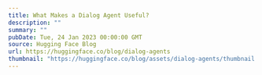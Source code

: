 ```yaml
---
title: What Makes a Dialog Agent Useful?
description: ""
summary: ""
pubDate: Tue, 24 Jan 2023 00:00:00 GMT
source: Hugging Face Blog
url: https://huggingface.co/blog/dialog-agents
thumbnail: "https://huggingface.co/blog/assets/dialog-agents/thumbnail.png"
---
```


